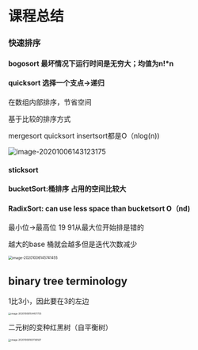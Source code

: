 # 课程总结

### 快速排序

#### bogosort  最坏情况下运行时间是无穷大；均值为n!*n

#### quicksort 选择一个支点→递归

在数组内部排序，节省空间



基于比较的排序方式

mergesort quicksort insertsort都是O（nlog(n))

![image-20201006143123175](C:\Users\回忆再美好也只是曾经\AppData\Roaming\Typora\typora-user-images\image-20201006143123175.png)

#### sticksort    

#### bucketSort:桶排序  占用的空间比较大

#### RadixSort: can use less space than bucketsort O（nd)

最小位→最高位   19 91从最大位开始排是错的

越大的base 桶就会越多但是迭代次数减少

<img src="C:\Users\回忆再美好也只是曾经\AppData\Roaming\Typora\typora-user-images\image-20201006145741455.png" alt="image-20201006145741455" style="zoom:50%;" />



## binary tree terminology

1比3小，因此要在3的左边

<img src="C:\Users\回忆再美好也只是曾经\AppData\Roaming\Typora\typora-user-images\image-20201006154457733.png" alt="image-20201006154457733" style="zoom:33%;" />

二元树的变种红黑树（自平衡树）

<img src="C:\Users\回忆再美好也只是曾经\AppData\Roaming\Typora\typora-user-images\image-20201006160736567.png" alt="image-20201006160736567" style="zoom:33%;" />
